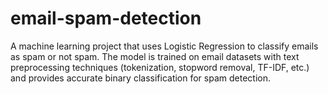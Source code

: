 # email-spam-detection
A machine learning project that uses Logistic Regression to classify emails as spam or not spam. The model is trained on email datasets with text preprocessing techniques (tokenization, stopword removal, TF-IDF, etc.) and provides accurate binary classification for spam detection.
